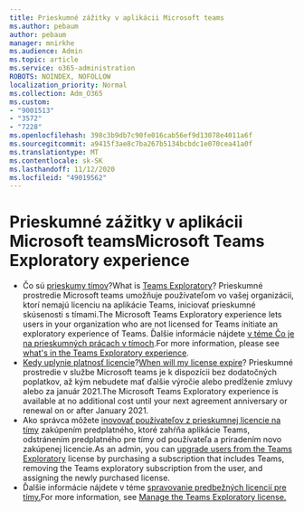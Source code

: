 ```yaml
---
title: Prieskumné zážitky v aplikácii Microsoft teams
ms.author: pebaum
author: pebaum
manager: mnirkhe
ms.audience: Admin
ms.topic: article
ms.service: o365-administration
ROBOTS: NOINDEX, NOFOLLOW
localization_priority: Normal
ms.collection: Adm_O365
ms.custom:
- "9001513"
- "3572"
- "7228"
ms.openlocfilehash: 398c3b9db7c90fe016cab56ef9d13078e4011a6f
ms.sourcegitcommit: a9415f3ae8c7ba267b5134bcbdc1e070cea41a0f
ms.translationtype: MT
ms.contentlocale: sk-SK
ms.lasthandoff: 11/12/2020
ms.locfileid: "49019562"
---
```

# <a name="microsoft-teams-exploratory-experience"></a><span data-ttu-id="d87d4-102">Prieskumné zážitky v aplikácii Microsoft teams</span><span class="sxs-lookup"><span data-stu-id="d87d4-102">Microsoft Teams Exploratory experience</span></span>

- <span data-ttu-id="d87d4-103">Čo sú [prieskumy tímov](https://docs.microsoft.com/microsoftteams/teams-exploratory)?</span><span class="sxs-lookup"><span data-stu-id="d87d4-103">What is [Teams Exploratory](https://docs.microsoft.com/microsoftteams/teams-exploratory)?</span></span> <span data-ttu-id="d87d4-104">Prieskumné prostredie Microsoft teams umožňuje používateľom vo vašej organizácii, ktorí nemajú licenciu na aplikácie Teams, iniciovať prieskumné skúsenosti s tímami.</span><span class="sxs-lookup"><span data-stu-id="d87d4-104">The Microsoft Teams Exploratory experience lets users in your organization who are not licensed for Teams initiate an exploratory experience of Teams.</span></span> <span data-ttu-id="d87d4-105">Ďalšie informácie nájdete [v téme Čo je na prieskumných prácach v tímoch](https://docs.microsoft.com/microsoftteams/teams-exploratory#whats-in-the-teams-exploratory-experience).</span><span class="sxs-lookup"><span data-stu-id="d87d4-105">For more information, please see [what's in the Teams Exploratory experience](https://docs.microsoft.com/microsoftteams/teams-exploratory#whats-in-the-teams-exploratory-experience).</span></span>
- <span data-ttu-id="d87d4-106">[Kedy uplynie platnosť licencie](https://docs.microsoft.com/microsoftteams/teams-exploratory#how-long-does-the-teams-exploratory-experience-last)?</span><span class="sxs-lookup"><span data-stu-id="d87d4-106">[When will my license expire](https://docs.microsoft.com/microsoftteams/teams-exploratory#how-long-does-the-teams-exploratory-experience-last)?</span></span> <span data-ttu-id="d87d4-107">Prieskumné prostredie v službe Microsoft teams je k dispozícii bez dodatočných poplatkov, až kým nebudete mať ďalšie výročie alebo predĺženie zmluvy alebo za január 2021.</span><span class="sxs-lookup"><span data-stu-id="d87d4-107">The Microsoft Teams Exploratory experience is available at no additional cost until your next agreement anniversary or renewal on or after January 2021.</span></span>
- <span data-ttu-id="d87d4-108">Ako správca môžete [inovovať používateľov z prieskumnej licencie na tímy](https://docs.microsoft.com/microsoftteams/teams-exploratory#upgrade-users-from-the-teams-exploratory-license) zakúpením predplatného, ktoré zahŕňa aplikácie Teams, odstránením predplatného pre tímy od používateľa a priradením novo zakúpenej licencie.</span><span class="sxs-lookup"><span data-stu-id="d87d4-108">As an admin, you can [upgrade users from the Teams Exploratory](https://docs.microsoft.com/microsoftteams/teams-exploratory#upgrade-users-from-the-teams-exploratory-license) license by purchasing a subscription that includes Teams, removing the Teams exploratory subscription from the user, and assigning the newly purchased license.</span></span>
- <span data-ttu-id="d87d4-109">Ďalšie informácie nájdete v téme [spravovanie predbežných licencií pre tímy.](https://docs.microsoft.com/microsoftteams/teams-exploratory)</span><span class="sxs-lookup"><span data-stu-id="d87d4-109">For more information, see [Manage the Teams Exploratory license.](https://docs.microsoft.com/microsoftteams/teams-exploratory)</span></span>